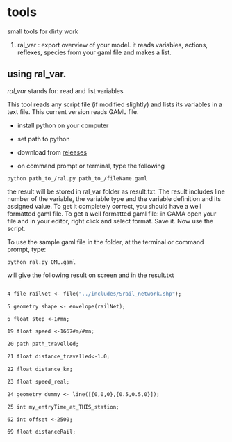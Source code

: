 # tools
small tools for dirty work

1. ral_var : export overview of your model. it reads variables, actions, reflexes, species from your gaml file and makes a list. 


## using ral_var. 

*ral_var* stands for: read and list variables 

This tool reads any script file (if modified slightly) and lists its variables in a text file. This current version reads GAML file.



+ install python on your computer

+ set path to python

+ download from [releases](https://github.com/sriramab/tools/releases)

+ on command prompt or terminal, type the following 

` python path_to_/ral.py path_to_/fileName.gaml `

the result will be stored in ral_var folder as result.txt. The result includes line number of the variable, the variable type and the variable definition and its assigned value. To get it completely correct, you should have a well formatted gaml file. To get a well formatted gaml file: in GAMA open your file and in your editor, right click and select format. Save it. Now use the script. 

To use the sample gaml file in the folder, at the terminal or command prompt, type:

`python ral.py OML.gaml`

will give the following result on screen and in the result.txt

``` 3 file railStop <- file("../includes/Station_square.shp");

4 file railNet <- file("../includes/Srail_network.shp");

5 geometry shape <- envelope(railNet);

6 float step <-1#mn;

19 float speed <-1667#m/#mn;

20 path path_travelled;

21 float distance_travelled<-1.0;

22 float distance_km;

23 float speed_real;

24 geometry dummy <- line([{0,0,0},{0.5,0.5,0}]);

25 int my_entryTime_at_THIS_station;

62 int offset <-2500;

69 float distanceRail;

```


